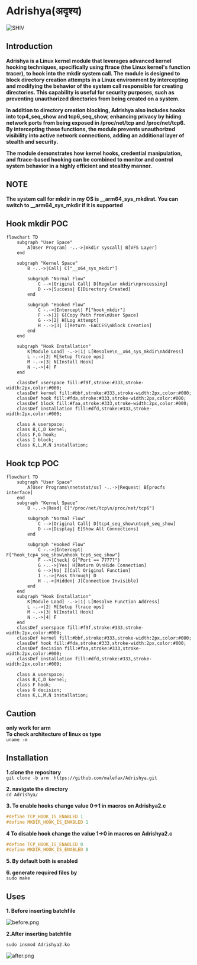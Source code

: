 # Adrishya(अदृश्य)
![SHIV](https://img.freepik.com/premium-photo/black-lord-shiva-special-maha-shivaratri-made-using-generative-ai-tools_410516-74403.jpg)

## Introduction
**Adrishya is a Linux kernel module that leverages advanced kernel hooking techniques, specifically using ftrace (the Linux kernel's function tracer), to hook into the mkdir system call. The module is designed to block directory creation attempts in a Linux environment by intercepting and modifying the behavior of the system call responsible for creating directories. This capability is useful for security purposes, such as preventing unauthorized directories from being created on a system.**

**In addition to directory creation blocking, Adrishya also includes hooks into tcp4_seq_show and tcp6_seq_show, enhancing privacy by hiding network ports from being exposed in /proc/net/tcp and /proc/net/tcp6. By intercepting these functions, the module prevents unauthorized visibility into active network connections, adding an additional layer of stealth and security.**

**The module demonstrates how kernel hooks, credential manipulation, and ftrace-based hooking can be combined to monitor and control system behavior in a highly efficient and stealthy manner.**<br>
## NOTE
**The system call for mkdir in my OS is __arm64_sys_mkdirat. You can switch to __arm64_sys_mkdir if it is supported**<br>
## Hook mkdir POC
```mermaid
flowchart TD
    subgraph "User Space"
        A[User Program] -..->|mkdir syscall| B[VFS Layer]
    end

    subgraph "Kernel Space"
        B -..->|Call| C["__x64_sys_mkdir"]
        
        subgraph "Normal Flow"
            C -->|Original Call| D[Regular mkdir\nprocessing]
            D -->|Success| E[Directory Created]
        end
        
        subgraph "Hooked Flow"
            C -.->|Intercept| F["hook_mkdir"]
            F -->|1| G[Copy Path from\nUser Space]
            G -->|2| H[Log Attempt]
            H -.->|3| I[Return -EACCES\nBlock Creation]
        end
    end

    subgraph "Hook Installation"
        K[Module Load] -.->|1| L[Resolve\n__x64_sys_mkdir\nAddress]
        L -.->|2| M[Setup ftrace ops]
        M -.->|3| N[Install Hook]
        N -.->|4| F
    end

    classDef userspace fill:#f9f,stroke:#333,stroke-width:2px,color:#000;
    classDef kernel fill:#bbf,stroke:#333,stroke-width:2px,color:#000;
    classDef hook fill:#fda,stroke:#333,stroke-width:2px,color:#000;
    classDef block fill:#faa,stroke:#333,stroke-width:2px,color:#000;
    classDef installation fill:#dfd,stroke:#333,stroke-width:2px,color:#000;

    class A userspace;
    class B,C,D kernel;
    class F,G hook;
    class I block;
    class K,L,M,N installation;
  ```
## Hook tcp POC
```mermaid
flowchart TD
    subgraph "User Space"
        A[User Programs\nnetstat/ss] -..->|Request| B[procfs interface]
    end
    subgraph "Kernel Space"
        B -..->|Read| C["/proc/net/tcp\n/proc/net/tcp6"]

        subgraph "Normal Flow"
            C -->|Original Call| D[tcp4_seq_show\ntcp6_seq_show]
            D -->|Display| E[Show All Connections]
        end

        subgraph "Hooked Flow"
            C -.->|Intercept| F["hook_tcp4_seq_show\nhook_tcp6_seq_show"]
            F -->|Check| G{"Port == 7777?"}
            G -..->|Yes| H[Return 0\nHide Connection]
            G -->|No| I[Call Original Function]
            I -.->|Pass through| D
            H -.->|Hidden| J[Connection Invisible]
        end
    end
    subgraph "Hook Installation"
        K[Module Load] -.->|1| L[Resolve Function Address]
        L -.->|2| M[Setup ftrace ops]
        M -.->|3| N[Install Hook]
        N -.->|4| F
    end
    classDef userspace fill:#f9f,stroke:#333,stroke-width:2px,color:#000;
    classDef kernel fill:#bbf,stroke:#333,stroke-width:2px,color:#000;
    classDef hook fill:#fda,stroke:#333,stroke-width:2px,color:#000;
    classDef decision fill:#faa,stroke:#333,stroke-width:2px,color:#000;
    classDef installation fill:#dfd,stroke:#333,stroke-width:2px,color:#000;

    class A userspace;
    class B,C,D kernel;
    class F hook;
    class G decision;
    class K,L,M,N installation;
```    
## Caution
**only work for arm**<br>
**To check architecture of linux os type**<br>
```uname -m```<br>
## Installation


**1.clone the repository**<br>
```git clone -b arm  https://github.com/malefax/Adrishya.git```

**2. navigate the directory**<br>
```cd Adrishya/```

**3. To enable hooks change value 0->1 in macros on Adrishya2.c**<br>

```c
#define TCP_HOOK_IS_ENABLED 1
#define MKDIR_HOOK_IS_ENABLED 1
```
**4 To disable hook change the value 1->0 in macros on Adrishya2.c**
  ```c
  #define TCP_HOOK_IS_ENABLED 0
  #define MKDIR_HOOK_IS_ENABLED 0
  ```
**5. By default both is enabled**

**6. generate required files by**<br>
```sudo make```<br>

## Uses
**1. Before inserting batchfile**<br>

![before.png](before.png)

**2.After inserting batchfile**<br>

```sudo insmod Adrishya2.ko```<br>

![after.png](after.png)


